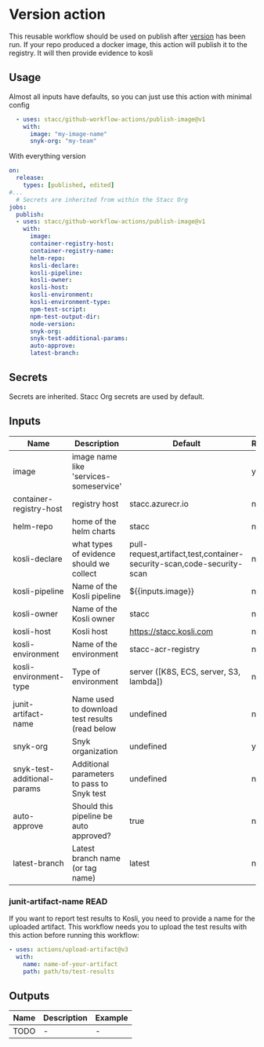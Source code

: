 # Version action
This reusable workflow should be used on publish after [version](./version.md) has been run. If your repo produced a docker image, this action will publish it to the registry.
It will then provide evidence to kosli

## Usage
Almost all inputs have defaults, so you can just use this action with minimal config
```yaml
  - uses: stacc/github-workflow-actions/publish-image@v1
    with:
      image: "my-image-name"
      snyk-org: "my-team"
```
With everything version
```yaml
on:
  release:
    types: [published, edited]
#...
  # Secrets are inherited from within the Stacc Org
jobs:
  publish:
  - uses: stacc/github-workflow-actions/publish-image@v1
    with:
      image:
      container-registry-host:
      container-registry-name:
      helm-repo:
      kosli-declare:
      kosli-pipeline:
      kosli-owner:
      kosli-host:
      kosli-environment:
      kosli-environment-type:
      npm-test-script:
      npm-test-output-dir:
      node-version:
      snyk-org:
      snyk-test-additional-params:
      auto-approve:
      latest-branch:

```

## Secrets
Secrets are inherited. Stacc Org secrets are used by default.

## Inputs
| Name                        | Description                                    | Default                                                               | Required |
|-----------------------------|------------------------------------------------|-----------------------------------------------------------------------|----------|
| image                       | image name like 'services-someservice'         |                                                                       | yes      |
| container-registry-host     | registry host                                  | stacc.azurecr.io                                                      | no       |
| helm-repo                   | home of the helm charts                        | stacc                                                                 | no       |
| kosli-declare               | what types of evidence should we collect       | pull-request,artifact,test,container-security-scan,code-security-scan | no       |
| kosli-pipeline              | Name of the Kosli pipeline                     | ${{inputs.image}}                                                     | no       |
| kosli-owner                 | Name of the Kosli owner                        | stacc                                                                 | no       |
| kosli-host                  | Kosli host                                     | https://stacc.kosli.com                                               | no       |
| kosli-environment           | Name of the environment                        | stacc-acr-registry                                                    | no       |
| kosli-environment-type      | Type of environment                            | server ([K8S, ECS, server, S3, lambda])                               | no       |
| junit-artifact-name            | Name used to download test results (read below | undefined                                                             | no       |
| snyk-org                    | Snyk organization                              | undefined                                                             | yes      |
| snyk-test-additional-params | Additional parameters to pass to Snyk test     | undefined                                                             | no       |
| auto-approve                | Should this pipeline be auto approved?         | true                                                                  | no       |
| latest-branch               | Latest branch name (or tag name)               | latest                                                                | no       |

### junit-artifact-name READ
If you want to report test results to Kosli, you need to provide a name for the uploaded artifact. 
This workflow needs you to upload the test results with this action before running this workflow:
```yaml
- uses: actions/upload-artifact@v3
  with:
    name: name-of-your-artifact
    path: path/to/test-results
```

## Outputs
| Name                      | Description | Example | 
|---------------------------|-------------|---------|
| TODO | -           | -       |
